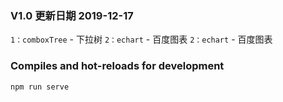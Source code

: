### V1.0 更新日期 2019-12-17
`1：comboxTree` - 下拉树
`2：echart` - 百度图表
`2：echart` - 百度图表

### Compiles and hot-reloads for development
```
npm run serve
```
